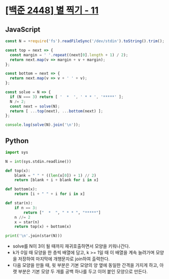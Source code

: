 # [[백준 2448] 별 찍기 - 11](https://www.acmicpc.net/problem/2448)
## JavaScript
```js
const N = +require('fs').readFileSync('/dev/stdin').toString().trim();

const top = next => {
  const margin = ' '.repeat((next[0].length + 1) / 2);
  return next.map(v => margin + v + margin);
};

const bottom = next => {
  return next.map(v => v + ' ' + v);
};

const solve = N => {
  if (N === 3) return [ '  *  ', ' * * ', '*****' ];
  N /= 2;
  const next = solve(N);
  return [ ...top(next), ...bottom(next) ];
};

console.log(solve(N).join('\n'));
```
## Python
```py
import sys

N = int(sys.stdin.readline())

def top(x):
    blank = " " * ((len(x[0]) + 1) // 2)
    return [blank + i + blank for i in x]

def bottom(x):
    return [i + " " + i for i in x]

def star(n):
    if n == 3:
        return ["  *  ", " * * ", "*****"]
    n //= 2
    x = star(n)
    return top(x) + bottom(x)

print('\n'.join(star(N)))
```
- solve를 N이 3이 될 때까지 재귀호출하면서 모양을 키워나간다.
- k가 0일 때 모양을 한 층씩 배열에 담고, k >= 1일 때 이 배열을 계속 늘려가며 모양을 저장하여 마지막에 개행문자로 join하여 출력한다.
- 다음 모양을 만들 때, 윗 부분은 기본 모양의 양 옆에 동일한 간격을 가지게 하고, 아랫 부분은 기본 모양 두 개를 공백 하나를 두고 이어 붙인 모양으로 만든다.